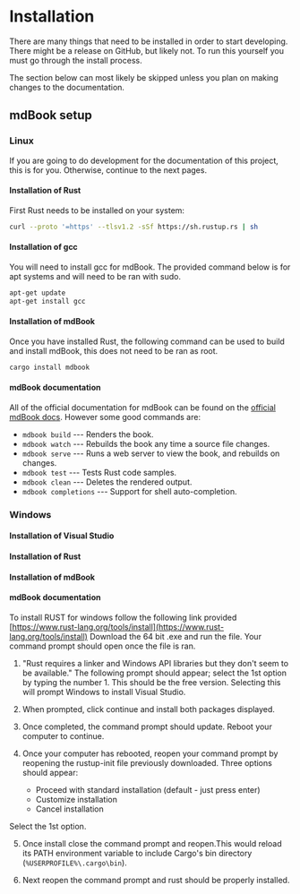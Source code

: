 # Installation

There are many things that need to be installed in order to start developing.
There might be a release on GitHub, but likely not. 
To run this yourself you must go through the install process.

The section below can most likely be skipped unless you plan on making changes to the documentation.

## mdBook setup

### Linux

If you are going to do development for the documentation of this project, this is for you. Otherwise, continue to the next pages.

#### Installation of Rust
First Rust needs to be installed on your system:

```sh
curl --proto '=https' --tlsv1.2 -sSf https://sh.rustup.rs | sh
```

#### Installation of gcc
You will need to install gcc for mdBook. The provided command below is for apt systems and will need to be ran with sudo.

```sh
apt-get update
apt-get install gcc
```

#### Installation of mdBook
Once you have installed Rust, the following command can be used to build and install mdBook, this does not need to be ran as root.

```sh
cargo install mdbook
```

#### mdBook documentation

All of the official documentation for mdBook can be found on the [official mdBook docs](https://rust-lang.github.io/mdBook/).
However some good commands are:

- `mdbook build` --- Renders the book.
- `mdbook watch` --- Rebuilds the book any time a source file changes.
- `mdbook serve` --- Runs a web server to view the book, and rebuilds on changes.
- `mdbook test` --- Tests Rust code samples.
- `mdbook clean` --- Deletes the rendered output.
- `mdbook completions` --- Support for shell auto-completion.


### Windows

####  Installation of Visual Studio

#### Installation of Rust

#### Installation of mdBook

#### mdBook documentation


To install RUST for windows follow the following link provided
[https://www.rust-lang.org/tools/install](https://www.rust-lang.org/tools/install)
Download the 64 bit .exe and run the file.
Your command prompt should open once the file is ran.

1. "Rust requires a linker and Windows API libraries but they don't seem to be available."  The following prompt should appear; select the 1st option by typing the number 1. This should be the free version. Selecting this will prompt Windows to install Visual Studio.

2. When prompted, click continue and install both packages displayed.

3. Once completed, the command prompt should update. Reboot your computer to continue.

4. Once your computer has rebooted, reopen your command prompt by reopening the rustup-init file previously downloaded. Three options should appear:
    - Proceed with standard installation (default - just press enter)
    - Customize installation
    - Cancel installation

Select the 1st option.

5. Once install close the command prompt and reopen.This would reload its PATH environment variable to include Cargo's bin directory 
(`%USERPROFILE%\.cargo\bin`).

6. Next reopen the command prompt and rust should be properly installed.


